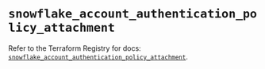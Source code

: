 # `snowflake_account_authentication_policy_attachment`

Refer to the Terraform Registry for docs: [`snowflake_account_authentication_policy_attachment`](https://registry.terraform.io/providers/snowflake-labs/snowflake/1.0.3/docs/resources/account_authentication_policy_attachment).
